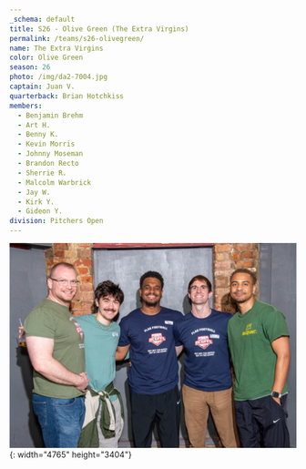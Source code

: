 ```yaml
---
_schema: default
title: S26 - Olive Green (The Extra Virgins)
permalink: /teams/s26-olivegreen/
name: The Extra Virgins
color: Olive Green
season: 26
photo: /img/da2-7004.jpg
captain: Juan V.
quarterback: Brian Hotchkiss
members:
  - Benjamin Brehm
  - Art H.
  - Benny K.
  - Kevin Morris
  - Johnny Moseman
  - Brandon Recto
  - Sherrie R.
  - Malcolm Warbrick
  - Jay W.
  - Kirk Y.
  - Gideon Y.
division: Pitchers Open
---
```

![](/img/da2-7004.jpg){: width="4765" height="3404"}